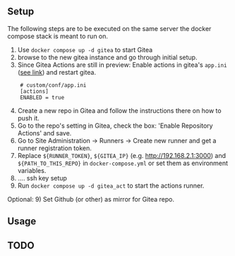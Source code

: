 ## Setup
The following steps are to be executed on the same server the docker compose stack is meant to run on. 

1) Use `docker compose up -d gitea` to start Gitea
2) browse to the new gitea instance and go through initial setup.
3) Since Gitea Actions are still in preview: Enable actions in gitea's `app.ini` ([see link](https://blog.gitea.io/2022/12/feature-preview-gitea-actions/)) 
and restart gitea.
```
    # custom/conf/app.ini
    [actions]
    ENABLED = true
```
4) Create a new repo in Gitea and follow the instructions there on how to push it.
5) Go to the repo's setting in Gitea, check the box: 'Enable Repository Actions' and save.
6) Go to Site Administration -> Runners -> Create new runner and get a runner registration token. 
7) Replace `${RUNNER_TOKEN}`, `${GITEA_IP}` (e.g. http://192.168.2.1:3000) and `${PATH_TO_THIS_REPO}` in `docker-compose.yml`
or set them as environment variables.
8) .... ssh key setup
9) Run `docker compose up -d gitea_act` to start the actions runner.


Optional:
9) Set Github (or other) as mirror for Gitea repo.


## Usage


## TODO